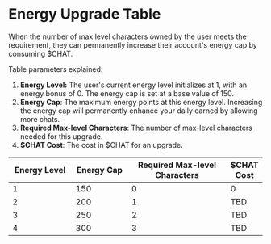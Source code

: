 # Energy Upgrade Table

When the number of max level characters owned by the user meets the requirement, they can permanently increase their account's energy cap by consuming $CHAT.&#x20;

Table parameters explained:

1. **Energy Level:** The user's current energy level initializes at 1, with an energy bonus of 0. The energy cap is set at a base value of 150.
2. **Energy Cap**: The maximum energy points at this energy level. Increasing the energy cap will permanently enhance your daily earned by allowing more chats.
3. **Required Max-level Characters**: The number of max-level characters needed for this upgrade.
4. **$CHAT Cost**: The cost in $CHAT for an upgrade.

<table><thead><tr><th width="165" data-type="number">Energy Level</th><th width="136" data-type="number">Energy Cap</th><th width="276" data-type="number"> Required Max-level Characters</th><th>$CHAT Cost</th></tr></thead><tbody><tr><td>1</td><td>150</td><td>0</td><td>0</td></tr><tr><td>2</td><td>200</td><td>1</td><td>TBD</td></tr><tr><td>3</td><td>250</td><td>2</td><td>TBD</td></tr><tr><td>4</td><td>300</td><td>3</td><td>TBD</td></tr></tbody></table>
